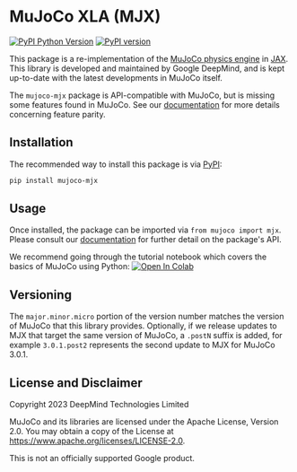 # MuJoCo XLA (MJX)

[![PyPI Python Version][pypi-versions-badge]][pypi]
[![PyPI version][pypi-badge]][pypi]

[pypi-versions-badge]: https://img.shields.io/pypi/pyversions/mujoco-mjx
[pypi-badge]: https://badge.fury.io/py/mujoco-mjx.svg
[pypi]: https://pypi.org/project/mujoco-mjx/

This package is a re-implementation of the
[MuJoCo physics engine](https://github.com/google-deepmind/mujoco) in
[JAX](https://github.com/google/jax). This library is developed and maintained
by Google DeepMind, and is kept up-to-date with the latest developments in
MuJoCo itself.

The `mujoco-mjx` package is API-compatible with MuJoCo, but is missing some
features found in MuJoCo.  See our
[documentation](https://mujoco.readthedocs.io/en/stable/mjx.html) for more
details concerning feature parity.

## Installation

The recommended way to install this package is via [PyPI](https://pypi.org/project/mujoco-mjx/):

```sh
pip install mujoco-mjx
```

## Usage

Once installed, the package can be imported via `from mujoco import mjx`. Please
consult our [documentation](https://mujoco.readthedocs.io/en/stable/mjx.html)
for further detail on the package's API.

We recommend going through the tutorial notebook which covers the basics of
MuJoCo using Python:
[![Open In Colab](https://colab.research.google.com/assets/colab-badge.svg)](https://colab.research.google.com/github/google-deepmind/mujoco/blob/main/mjx/tutorial.ipynb)

## Versioning

The `major.minor.micro` portion of the version number matches the version of
MuJoCo that this library provides. Optionally, if we release updates to MJX that
target the same version of MuJoCo, a `.postN` suffix is added, for example
`3.0.1.post2` represents the second update to MJX for MuJoCo 3.0.1.

## License and Disclaimer

Copyright 2023 DeepMind Technologies Limited

MuJoCo and its libraries are licensed under the Apache License,
Version 2.0. You may obtain a copy of the License at
https://www.apache.org/licenses/LICENSE-2.0.

This is not an officially supported Google product.
